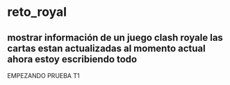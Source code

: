 # reto_royal
mostrar información de un juego clash royale
las cartas estan actualizadas al momento actual
ahora estoy escribiendo todo
---
EMPEZANDO PRUEBA T1

